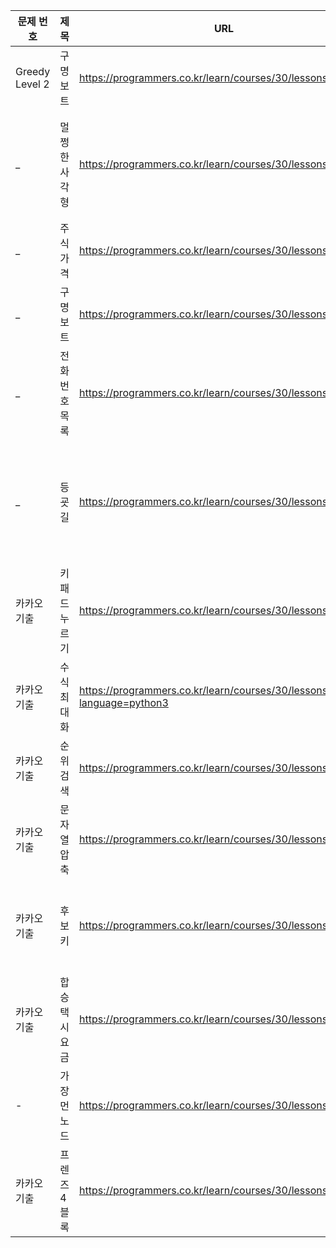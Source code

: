 

| 문제 번호 	|       제목      	|                  URL                  	| 체크 	|   💪  	|
|---------	|---------------	|-------------------------------------	|:----:	|:----:	|
| Greedy Level 2  | 구명보트	| https://programmers.co.kr/learn/courses/30/lessons/42885	|   ✔   	|  	|
| _ | 멀쩡한 사각형 	| https://programmers.co.kr/learn/courses/30/lessons/62048	|  ❌⏳ | 수학적으로 직관적으로 풀이하기|
| _ | 주식 가격 	| https://programmers.co.kr/learn/courses/30/lessons/42584	| ✔   | |
| _ | 구명보트 	| https://programmers.co.kr/learn/courses/30/lessons/42885	| ✔   | |
| _ | 전화번호 목록 	| https://programmers.co.kr/learn/courses/30/lessons/42577	|  ✔⏳🤨   | 효율성 문제.. |
| _ | 등굣길    	| https://programmers.co.kr/learn/courses/30/lessons/42898 	|  ❌⏳  | 인풋 오류 있다고 함, 나중에 체크 |
| 카카오 기출  | 키패드 누르기 | https://programmers.co.kr/learn/courses/30/lessons/67256 	| ✔  |  |
| 카카오 기출  | 수식 최대화 | https://programmers.co.kr/learn/courses/30/lessons/67257?language=python3 	| ❌⏳  | |
| 카카오 기출 | 순위 검색 | https://programmers.co.kr/learn/courses/30/lessons/72412 	| ❌⏳  | ㅠㅠ |
| 카카오 기출  | 문자열 압축  | https://programmers.co.kr/learn/courses/30/lessons/60057 	| -  | |
| 카카오 기출  | 후보키    | https://programmers.co.kr/learn/courses/30/lessons/42890 	| ✔  | 좀 더 간결하게 다시 해보기 |
| 카카오 기출  | 합승 택시 요금  | https://programmers.co.kr/learn/courses/30/lessons/72413 	| ✔  | |
| -  | 가장 먼 노드  | https://programmers.co.kr/learn/courses/30/lessons/49189 	| ✔⏳  | `다시` bfs 에서 level 세기 |
| 카카오 기출   | 프렌즈4블록 | https://programmers.co.kr/learn/courses/30/lessons/17679 	| ✔  | `다시`  |


